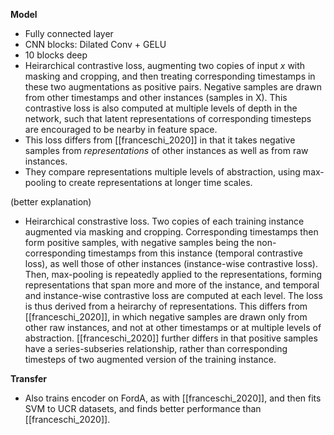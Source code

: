 **Model**
- Fully connected layer
- CNN blocks: Dilated Conv + GELU
- 10 blocks deep
- Heirarchical contrastive loss, augmenting two copies of input $x$ with masking and cropping, and then treating corresponding timestamps in these two augmentations as positive pairs. Negative samples are drawn from other timestamps and other instances (samples in X). This contrastive loss is also computed at multiple levels of depth in the network, such that latent representations of corresponding timesteps are encouraged to be nearby in feature space.
- This loss differs from [[franceschi_2020]] in that it takes negative samples from _representations_ of other instances as well as from raw instances.
- They compare representations multiple levels of abstraction, using max-pooling to create representations at longer time scales.

(better explanation)
- Heirarchical constrastive loss. Two copies of each training instance augmented via masking and cropping. Corresponding timestamps then form positive samples, with negative samples being the non-corresponding timestamps from this instance (temporal contrastive loss), as well those of other instances (instance-wise contrastive loss). Then, max-pooling is repeatedly applied to the representations, forming representations that span more and more of the instance, and temporal and instance-wise contrastive loss are computed at each level. The loss is thus derived from a heirarchy of representations. This differs from [[franceschi_2020]], in which negative samples are drawn only from other raw instances, and not at other timestamps or at multiple levels of abstraction. [[franceschi_2020]] further differs in that positive samples have a series-subseries relationship, rather than corresponding timesteps of two augmented version of the training instance.

**Transfer**
- Also trains encoder on FordA, as with [[franceschi_2020]], and then fits SVM to UCR datasets, and finds better performance than [[franceschi_2020]].